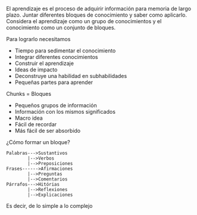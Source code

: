 El aprendizaje es el proceso de adquirir información para memoria de largo plazo. Juntar diferentes bloques de conocimiento y saber como aplicarlo.
Considera el aprendizaje como un grupo de conocimientos
y el conocimiento como un conjunto de bloques.

Para lograrlo necesitamos
- Tiempo para sedimentar el conocimiento
- Integrar diferentes conocimientos
- Construir el aprendizaje
- Ideas de impacto
- Deconstruye una habilidad en subhabilidades
- Pequeñas partes para aprender

Chunks = Bloques
- Pequeños grupos de información
- Información con los mismos significados
- Macro idea
- Fácil de recordar
- Más fácil de ser absorbido

¿Cómo formar un bloque?

	Palabras--->Sustantivos
			|-->Verbos
			|-->Preposiciones
	Frases------>Afirmaciones
			|-->Preguntas
			|-->Comentarios
	Párrafos--->Hitórias
			|-->Reflexiones
			|-->Explicaciones


Es decir, de lo simple a lo complejo